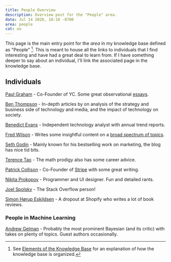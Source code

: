 ```yaml
---
title: People Overview
description: Overview post for the "People" area.
date: Jul 14 2020, 18:10 -0700
area: people
cat: oo
---
```


This page is the main entry point for the _area_ in my knowledge base defined as
"People" [^a]. This is meant to house all the links to individuals that I find
interesting and have had a great deal to learn from. If I have something
deeper to say about an individual, I'll link the associated page in the knowledge
base.

## Individuals

[Paul Graham](http://paulgraham.com/) - Co-Founder of YC. Some great observational [essays](http://paulgraham.com/articles.html).

[Ben Thompson](https://stratechery.com) - In-depth articles by on analysis of the strategy and business side of technology and media, and the impact of technology on society.

[Benedict Evans](https://www.ben-evans.com) - Independent technology analyst with annual trend reports.

[Fred Wilson](https://avc.com) - Writes some insightful content on a [broad spectrum of topics](https://avc.com/archive/).

[Seth Godin](https://seths.blog) - Mainly known for his bestselling work on marketing, the blog has nice tid bits.

[Terence Tao](https://terrytao.wordpress.com/career-advice/) - The math prodigy also has some career advice.

[Patrick Collison](https://patrickcollison.com) - Co-Founder of [Stripe](https://stripe.com) with some great writing.

[Nikita Prokopov](https://tonsky.me) - Programmer and UI designer. Fun and detailed rants.

[Joel Spolsky](https://www.joelonsoftware.com) - The Stack Overflow person!

[Simon Hørup Eskildsen](https://sirupsen.com) - A dropout at Shopify who writes a lot of book reviews.

### People in Machine Learning

[Andrew Gelman](https://statmodeling.stat.columbia.edu) - Probably the most prominent Bayesian \(and its critic\) with takes on plenty of topics. Guest authors occasionally.

[^a]: See [Elements of the Knowledge Base](/kb/elements-of-the-knowledge-base) for an explanation of how the knowledge base is organized.

